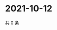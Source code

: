 # 2021-10-12

共 0 条

<!-- BEGIN WEIBO -->
<!-- 最后更新时间 Tue Oct 12 2021 05:11:43 GMT+0800 (China Standard Time) -->

<!-- END WEIBO -->
